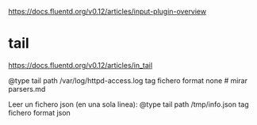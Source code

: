 https://docs.fluentd.org/v0.12/articles/input-plugin-overview

# tail
https://docs.fluentd.org/v0.12/articles/in_tail

<source>
  @type tail
  path /var/log/httpd-access.log
  tag fichero
  format none     # mirar parsers.md
</source>


Leer un fichero json (en una sola linea):
<source>
  @type tail
  path /tmp/info.json
  tag fichero
  format json
</source>
